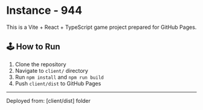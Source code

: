 # Instance - 944

This is a Vite + React + TypeScript game project prepared for GitHub Pages.

## 🕹️ How to Run

1. Clone the repository
2. Navigate to `client/` directory
3. Run `npm install` and `npm run build`
4. Push `client/dist` to GitHub Pages

---

Deployed from: [client/dist] folder
